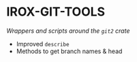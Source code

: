 IROX-GIT-TOOLS
===============
*Wrappers and scripts around the `git2` crate*

* Improved `describe`
* Methods to get branch names & head